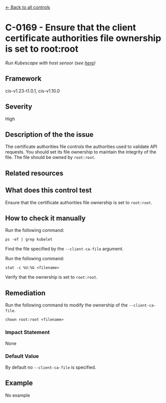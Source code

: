 [← Back to all controls](index.md)


# C-0169 - Ensure that the client certificate authorities file ownership is set to root:root

_Run Kubescape with host sensor (see [here](../../components/host-sensor))_

## Framework

cis-v1.23-t1.0.1, cis-v1.10.0

## Severity

High

## Description of the the issue

The certificate authorities file controls the authorities used to validate API requests. You should set its file ownership to maintain the integrity of the file. The file should be owned by `root:root`.

## Related resources

## What does this control test

Ensure that the certificate authorities file ownership is set to `root:root`.

## How to check it manually

Run the following command:

```
ps -ef | grep kubelet

```

 Find the file specified by the `--client-ca-file` argument.

 Run the following command:

```
stat -c %U:%G <filename>

```

 Verify that the ownership is set to `root:root`.

## Remediation

Run the following command to modify the ownership of the `--client-ca-file`.

```
chown root:root <filename>

```

### Impact Statement

None

### Default Value

By default no `--client-ca-file` is specified.

## Example

No example
